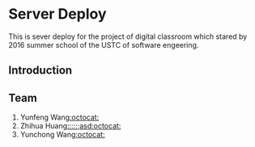 # Server Deploy
This is sever deploy for the project of digital classroom which stared by 2016 summer school of the USTC of software engeering.

## Introduction

## Team
1. Yunfeng Wang[:octocat:](github.com/vra)
2. Zhihua Huang[:::::;asd:octocat:](github.com/hzh8311)
3. Yunchong Wang[:octocat:](github.com/)
